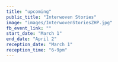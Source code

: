 ```yaml
---
title: "upcoming"
public_title: "Interwoven Stories"
image: "images/InterwovenStoriesZHP.jpg"
fb_event_link: ""
start_date: "March 1"
end_date: "April 2"
reception_date: "March 1"
reception_time: "6-9pm"
---
```

